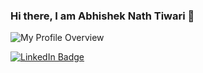 ### Hi there, I am Abhishek Nath Tiwari 👋

![My Profile Overview](https://github-readme-stats.vercel.app/api?username=abhint1&show_icons=true&theme=blue-green&count_private=true)

[![LinkedIn Badge](https://img.shields.io/badge/LinkedIn-Profile-informational?style=flat&logo=linkedin&logoColor=white&color=blue)](https://www.linkedin.com/in/abhishek-nath-tiwari/)
<!--
**abhint1/abhint1** is a ✨ _special_ ✨ repository because its `README.md` (this file) appears on your GitHub profile.


Here are some ideas to get you started:

- 🔭 I’m currently working on ...
- 🌱 I’m currently learning ...
- 👯 I’m looking to collaborate on ...
- 🤔 I’m looking for help with ...
- 💬 Ask me about ...
- 📫 How to reach me: ...
- 😄 Pronouns: ...
- ⚡ Fun fact: ...
-->



